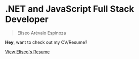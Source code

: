 # .NET and JavaScript Full Stack Developer
> Eliseo Arévalo Espinoza

**Hey**, want to check out my CV/Resume?

[View Eliseo's Resume](./EliseoArevalo_CV.pdf)
